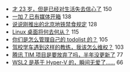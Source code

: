 - [才 23 岁，但是已经对生活失去信心了](https://www.v2ex.com/t/564388) 150
- [一加 7 已有媒体开箱](https://www.v2ex.com/t/564249) 138
- [说说刚推出的北京地铁禁食规定](https://www.v2ex.com/t/564340) 128
- [Linux 桌面将何去何从？](https://www.v2ex.com/t/564209) 115
- [你们是怎么管理自己的 todolist 的？](https://www.v2ex.com/t/564287) 105
- [驾校学车遇到这样的教练，我该怎么维权？](https://www.v2ex.com/t/564367) 103
- [腾讯 TIM 项目是要放弃了吗，半年没更新了](https://www.v2ex.com/t/564258) 77
- [WSL2 是基于 Hyper-V 的，瞬间无爱了……](https://www.v2ex.com/t/564215) 66